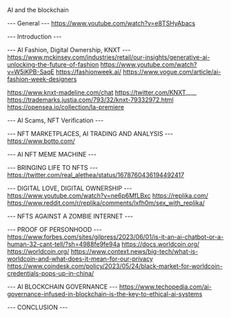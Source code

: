 AI and the blockchain

--- General ---
https://www.youtube.com/watch?v=e8TSHyAbacs

--- Introduction ---


--- AI Fashion, Digital Ownership, KNXT ---
https://www.mckinsey.com/industries/retail/our-insights/generative-ai-unlocking-the-future-of-fashion
https://www.youtube.com/watch?v=W5iKPB-SaqE
https://fashionweek.ai/
https://www.vogue.com/article/ai-fashion-week-designers


https://www.knxt-madeline.com/chat
https://twitter.com/KNXT____
https://trademarks.justia.com/793/32/knxt-79332972.html
https://opensea.io/collection/la-premiere


--- AI Scams, NFT Verification ---


--- NFT MARKETPLACES, AI TRADING AND ANALYSIS --- 
https://www.botto.com/

--- AI NFT MEME MACHINE --- 


--- BRINGING LIFE TO NFTS --- 
https://twitter.com/real_alethea/status/1678760436194492417 


--- DIGITAL LOVE, DIGITAL OWNERSHIP ---
https://www.youtube.com/watch?v=ne6p6MfLBxc
https://replika.com/
https://www.reddit.com/r/replika/comments/lxfh0m/sex_with_replika/


--- NFTS AGAINST A ZOMBIE INTERNET ---


--- PROOF OF PERSONHOOD ---
https://www.forbes.com/sites/gilpress/2023/06/01/is-it-an-ai-chatbot-or-a-human-32-cant-tell/?sh=4988fe9fe94a
https://docs.worldcoin.org/ 
https://worldcoin.org/
https://www.context.news/big-tech/what-is-worldcoin-and-what-does-it-mean-for-our-privacy
https://www.coindesk.com/policy/2023/05/24/black-market-for-worldcoin-credentials-pops-up-in-china/




--- AI BLOCKCHAIN GOVERNANCE --- 
https://www.techopedia.com/ai-governance-infused-in-blockchain-is-the-key-to-ethical-ai-systems

--- CONCLUSION --- 